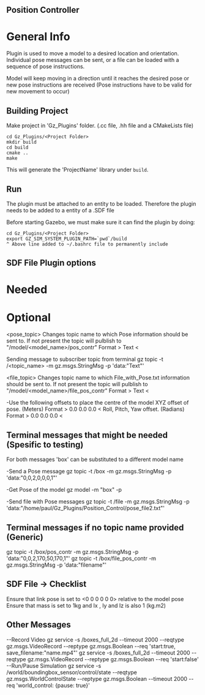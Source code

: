 
## Position Controller
# General Info

Plugin is used to move a model to a desired location and orientation. Individual pose messages can be sent, or a file can be loaded with a sequence of pose instructions.


Model will keep moving in a direction until it reaches the desired pose or new pose instructions are received 
(Pose instructions have to be valid for new movement to occur)


## Building Project

Make project in 'Gz_Plugins' folder. (.cc file, .hh file and a CMakeLists file)

~~~
cd Gz_Plugins/<Project Folder>
mkdir build
cd build
cmake ..
make
~~~

This will generate the 'ProjectName' library under `build`.

## Run

The plugin must be attached to an entity to be loaded. Therefore the plugin needs to be added to a entity of a .SDF file

Before starting Gazebo, we must make sure it can find the plugin by doing:

~~~
cd Gz_Plugins/<Project Folder>
export GZ_SIM_SYSTEM_PLUGIN_PATH=`pwd`/build 
^ Above line added to ~/.bashrc file to permanently include 
~~~

## SDF File Plugin options
# Needed


# Optional
<pose_topic> Changes topic name to which Pose information should be sent to. If not present the topic will pulblish to "/model/<model_name>/pos_contr"
Format > Text < 

Sending message to subscriber topic from terminal
gz topic -t /<topic_name> -m gz.msgs.StringMsg -p 'data:"Text"'

<file_topic> Changes topic name to which File_with_Pose.txt information should be sent to. If not present the topic will pulblish to "/model/<model_name>/file_pos_contr"
Format > Text < 



-Use the following offsets to place the centre of the model
<xyz offset>  XYZ offset of pose. (Meters)
    Format > 0.0 0.0 0.0 < 
<rpy offset> Roll, Pitch, Yaw offset. (Radians)
    Format > 0.0 0.0 0.0 < 


## Terminal messages that might     be needed (Spesific to testing)
For both messages 'box' can be substituted to a different model name

-Send a Pose message
gz topic -t /box -m gz.msgs.StringMsg -p 'data:"0,0,2,0,0,0,1"'

-Get Pose of the model 
gz model -m "box" -p

-Send file with Pose messages
gz topic -t /file -m gz.msgs.StringMsg -p 'data:"/home/paul/Gz_Plugins/Position_Control/pose_file2.txt"'


## Terminal messages if no topic name provided (Generic)
gz topic -t /box/pos_contr -m gz.msgs.StringMsg -p 'data:"0,0,2,170,50,170,1"'
gz topic -t /box/file_pos_contr -m gz.msgs.StringMsg -p 'data:"filename"'

## SDF File -> Checklist

Ensure that link pose is set to <0 0 0 0 0 0> relative to the model pose
Ensure that mass is set to 1kg and Ix , Iy and Iz is also 1 (kg.m2)



## Other Messages
--Record Video
gz service -s /boxes_full_2d --timeout 2000 --reqtype gz.msgs.VideoRecord --reptype gz.msgs.Boolean --req 'start:true, save_filename:"name.mp4"'
gz service -s /boxes_full_2d --timeout 2000 --reqtype gz.msgs.VideoRecord --reptype gz.msgs.Boolean --req 'start:false'
--Run/Pause Simulation
gz service -s /world/boundingbox_sensor/control/state --reqtype  gz.msgs.WorldControlState --reptype gz.msgs.Boolean --timeout 2000 --req 'world_control: {pause: true}'



